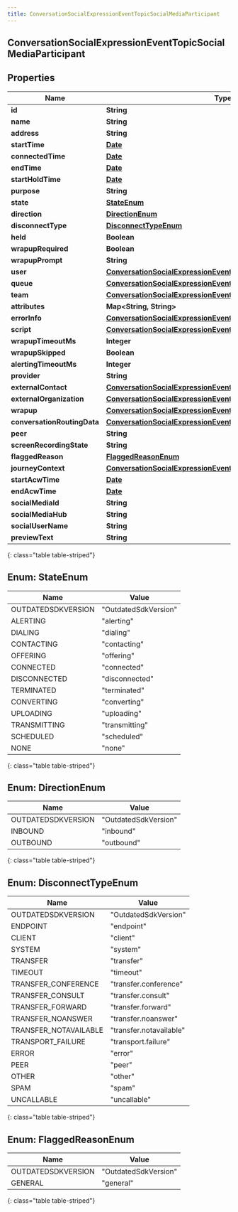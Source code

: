 ```yaml
---
title: ConversationSocialExpressionEventTopicSocialMediaParticipant
---
```


## ConversationSocialExpressionEventTopicSocialMediaParticipant

## Properties

| Name                        | Type                                                                                                                                                       | Description | Notes      |
| --------------------------- | ---------------------------------------------------------------------------------------------------------------------------------------------------------- | ----------- | ---------- |
| **id**                      | <!----><!---->**String**<!---->                                                                                                                            |             | [optional] |
| **name**                    | <!----><!---->**String**<!---->                                                                                                                            |             | [optional] |
| **address**                 | <!----><!---->**String**<!---->                                                                                                                            |             | [optional] |
| **startTime**               | <!----><!---->[**Date**](Date.md)<!---->                                                                                                                   |             | [optional] |
| **connectedTime**           | <!----><!---->[**Date**](Date.md)<!---->                                                                                                                   |             | [optional] |
| **endTime**                 | <!----><!---->[**Date**](Date.md)<!---->                                                                                                                   |             | [optional] |
| **startHoldTime**           | <!----><!---->[**Date**](Date.md)<!---->                                                                                                                   |             | [optional] |
| **purpose**                 | <!----><!---->**String**<!---->                                                                                                                            |             | [optional] |
| **state**                   | [**StateEnum**](#StateEnum)<!---->                                                                                                                         |             | [optional] |
| **direction**               | [**DirectionEnum**](#DirectionEnum)<!---->                                                                                                                 |             | [optional] |
| **disconnectType**          | [**DisconnectTypeEnum**](#DisconnectTypeEnum)<!---->                                                                                                       |             | [optional] |
| **held**                    | <!----><!---->**Boolean**<!---->                                                                                                                           |             | [optional] |
| **wrapupRequired**          | <!----><!---->**Boolean**<!---->                                                                                                                           |             | [optional] |
| **wrapupPrompt**            | <!----><!---->**String**<!---->                                                                                                                            |             | [optional] |
| **user**                    | <!----><!---->[**ConversationSocialExpressionEventTopicUriReference**](ConversationSocialExpressionEventTopicUriReference.md)<!---->                       |             | [optional] |
| **queue**                   | <!----><!---->[**ConversationSocialExpressionEventTopicUriReference**](ConversationSocialExpressionEventTopicUriReference.md)<!---->                       |             | [optional] |
| **team**                    | <!----><!---->[**ConversationSocialExpressionEventTopicUriReference**](ConversationSocialExpressionEventTopicUriReference.md)<!---->                       |             | [optional] |
| **attributes**              | <!----><!---->**Map&lt;String, String&gt;**<!---->                                                                                                         |             | [optional] |
| **errorInfo**               | <!----><!---->[**ConversationSocialExpressionEventTopicErrorBody**](ConversationSocialExpressionEventTopicErrorBody.md)<!---->                             |             | [optional] |
| **script**                  | <!----><!---->[**ConversationSocialExpressionEventTopicUriReference**](ConversationSocialExpressionEventTopicUriReference.md)<!---->                       |             | [optional] |
| **wrapupTimeoutMs**         | <!----><!---->**Integer**<!---->                                                                                                                           |             | [optional] |
| **wrapupSkipped**           | <!----><!---->**Boolean**<!---->                                                                                                                           |             | [optional] |
| **alertingTimeoutMs**       | <!----><!---->**Integer**<!---->                                                                                                                           |             | [optional] |
| **provider**                | <!----><!---->**String**<!---->                                                                                                                            |             | [optional] |
| **externalContact**         | <!----><!---->[**ConversationSocialExpressionEventTopicUriReference**](ConversationSocialExpressionEventTopicUriReference.md)<!---->                       |             | [optional] |
| **externalOrganization**    | <!----><!---->[**ConversationSocialExpressionEventTopicUriReference**](ConversationSocialExpressionEventTopicUriReference.md)<!---->                       |             | [optional] |
| **wrapup**                  | <!----><!---->[**ConversationSocialExpressionEventTopicWrapup**](ConversationSocialExpressionEventTopicWrapup.md)<!---->                                   |             | [optional] |
| **conversationRoutingData** | <!----><!---->[**ConversationSocialExpressionEventTopicConversationRoutingData**](ConversationSocialExpressionEventTopicConversationRoutingData.md)<!----> |             | [optional] |
| **peer**                    | <!----><!---->**String**<!---->                                                                                                                            |             | [optional] |
| **screenRecordingState**    | <!----><!---->**String**<!---->                                                                                                                            |             | [optional] |
| **flaggedReason**           | [**FlaggedReasonEnum**](#FlaggedReasonEnum)<!---->                                                                                                         |             | [optional] |
| **journeyContext**          | <!----><!---->[**ConversationSocialExpressionEventTopicJourneyContext**](ConversationSocialExpressionEventTopicJourneyContext.md)<!---->                   |             | [optional] |
| **startAcwTime**            | <!----><!---->[**Date**](Date.md)<!---->                                                                                                                   |             | [optional] |
| **endAcwTime**              | <!----><!---->[**Date**](Date.md)<!---->                                                                                                                   |             | [optional] |
| **socialMediaId**           | <!----><!---->**String**<!---->                                                                                                                            |             | [optional] |
| **socialMediaHub**          | <!----><!---->**String**<!---->                                                                                                                            |             | [optional] |
| **socialUserName**          | <!----><!---->**String**<!---->                                                                                                                            |             | [optional] |
| **previewText**             | <!----><!---->**String**<!---->                                                                                                                            |             | [optional] |

{: class="table table-striped"}

<a name="StateEnum"></a>

## Enum: StateEnum

| Name               | Value                          |
| ------------------ | ------------------------------ |
| OUTDATEDSDKVERSION | &quot;OutdatedSdkVersion&quot; |
| ALERTING           | &quot;alerting&quot;           |
| DIALING            | &quot;dialing&quot;            |
| CONTACTING         | &quot;contacting&quot;         |
| OFFERING           | &quot;offering&quot;           |
| CONNECTED          | &quot;connected&quot;          |
| DISCONNECTED       | &quot;disconnected&quot;       |
| TERMINATED         | &quot;terminated&quot;         |
| CONVERTING         | &quot;converting&quot;         |
| UPLOADING          | &quot;uploading&quot;          |
| TRANSMITTING       | &quot;transmitting&quot;       |
| SCHEDULED          | &quot;scheduled&quot;          |
| NONE               | &quot;none&quot;               |

{: class="table table-striped"}

<a name="DirectionEnum"></a>

## Enum: DirectionEnum

| Name               | Value                          |
| ------------------ | ------------------------------ |
| OUTDATEDSDKVERSION | &quot;OutdatedSdkVersion&quot; |
| INBOUND            | &quot;inbound&quot;            |
| OUTBOUND           | &quot;outbound&quot;           |

{: class="table table-striped"}

<a name="DisconnectTypeEnum"></a>

## Enum: DisconnectTypeEnum

| Name                  | Value                             |
| --------------------- | --------------------------------- |
| OUTDATEDSDKVERSION    | &quot;OutdatedSdkVersion&quot;    |
| ENDPOINT              | &quot;endpoint&quot;              |
| CLIENT                | &quot;client&quot;                |
| SYSTEM                | &quot;system&quot;                |
| TRANSFER              | &quot;transfer&quot;              |
| TIMEOUT               | &quot;timeout&quot;               |
| TRANSFER_CONFERENCE   | &quot;transfer.conference&quot;   |
| TRANSFER_CONSULT      | &quot;transfer.consult&quot;      |
| TRANSFER_FORWARD      | &quot;transfer.forward&quot;      |
| TRANSFER_NOANSWER     | &quot;transfer.noanswer&quot;     |
| TRANSFER_NOTAVAILABLE | &quot;transfer.notavailable&quot; |
| TRANSPORT_FAILURE     | &quot;transport.failure&quot;     |
| ERROR                 | &quot;error&quot;                 |
| PEER                  | &quot;peer&quot;                  |
| OTHER                 | &quot;other&quot;                 |
| SPAM                  | &quot;spam&quot;                  |
| UNCALLABLE            | &quot;uncallable&quot;            |

{: class="table table-striped"}

<a name="FlaggedReasonEnum"></a>

## Enum: FlaggedReasonEnum

| Name               | Value                          |
| ------------------ | ------------------------------ |
| OUTDATEDSDKVERSION | &quot;OutdatedSdkVersion&quot; |
| GENERAL            | &quot;general&quot;            |

{: class="table table-striped"}
